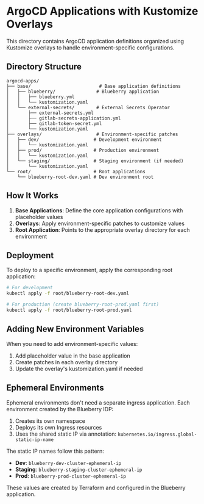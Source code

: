 # ArgoCD Applications with Kustomize Overlays

This directory contains ArgoCD application definitions organized using Kustomize overlays to handle environment-specific configurations.

## Directory Structure

```
argocd-apps/
├── base/                         # Base application definitions
│   ├── blueberry/               # Blueberry application
│   │   ├── blueberry.yml
│   │   └── kustomization.yaml
│   └── external-secrets/        # External Secrets Operator
│       ├── external-secrets.yml
│       ├── gitlab-secrets-application.yml
│       ├── gitlab-token-secret.yml
│       └── kustomization.yaml
├── overlays/                    # Environment-specific patches
│   ├── dev/                    # Development environment
│   │   └── kustomization.yaml
│   ├── prod/                   # Production environment
│   │   └── kustomization.yaml
│   └── staging/                # Staging environment (if needed)
│       └── kustomization.yaml
└── root/                       # Root applications
    └── blueberry-root-dev.yaml # Dev environment root
```

## How It Works

1. **Base Applications**: Define the core application configurations with placeholder values
2. **Overlays**: Apply environment-specific patches to customize values
3. **Root Application**: Points to the appropriate overlay directory for each environment

## Deployment

To deploy to a specific environment, apply the corresponding root application:

```bash
# For development
kubectl apply -f root/blueberry-root-dev.yaml

# For production (create blueberry-root-prod.yaml first)
kubectl apply -f root/blueberry-root-prod.yaml
```

## Adding New Environment Variables

When you need to add environment-specific values:

1. Add placeholder value in the base application
2. Create patches in each overlay directory
3. Update the overlay's kustomization.yaml if needed

## Ephemeral Environments

Ephemeral environments don't need a separate ingress application. Each environment created by the Blueberry IDP:

1. Creates its own namespace
2. Deploys its own Ingress resources
3. Uses the shared static IP via annotation: `kubernetes.io/ingress.global-static-ip-name`

The static IP names follow this pattern:
- **Dev**: `blueberry-dev-cluster-ephemeral-ip`
- **Staging**: `blueberry-staging-cluster-ephemeral-ip`
- **Prod**: `blueberry-prod-cluster-ephemeral-ip`

These values are created by Terraform and configured in the Blueberry application.
